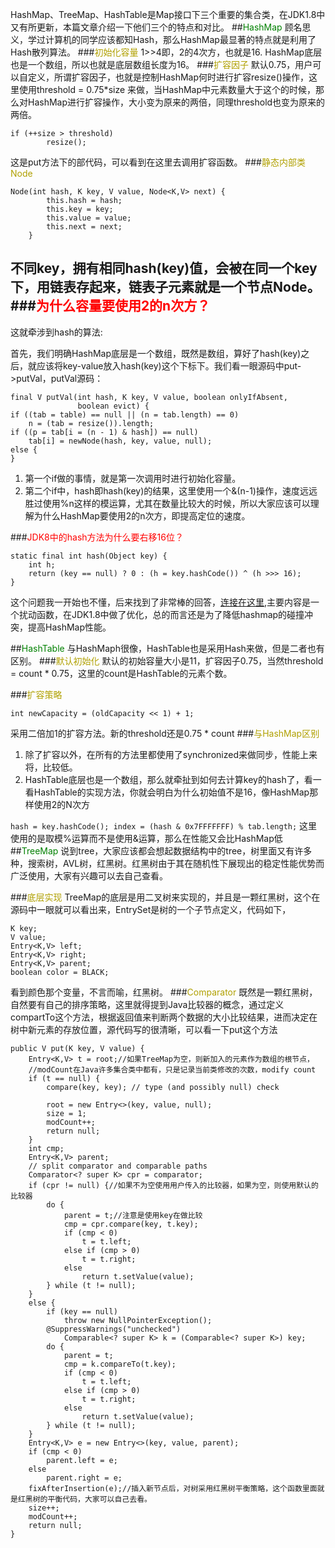 HashMap、TreeMap、HashTable是Map接口下三个重要的集合类，在JDK1.8中又有所更新，本篇文章介绍一下他们三个的特点和对比。
##<font color=green>HashMap</font>
顾名思义，学过计算机的同学应该都知Hash，那么HashMap最显著的特点就是利用了Hash散列算法。
###<font color=bray>初始化容量</font> 
1>>4即，2的4次方，也就是16.
HashMap底层也是一个数组，所以也就是底层数组长度为16。
###<font color=bray>扩容因子</font>
默认0.75，用户可以自定义，所谓扩容因子，也就是控制HashMap何时进行扩容resize()操作，这里使用threshold = 0.75*size 来做，当HashMap中元素数量大于这个的时候，那么对HashMap进行扩容操作，大小变为原来的两倍，同理threshold也变为原来的两倍。

	if (++size > threshold)
            resize();
这是put方法下的部代码，可以看到在这里去调用扩容函数。
###<font color=bray>静态内部类Node</font>
	
	Node(int hash, K key, V value, Node<K,V> next) {
            this.hash = hash;
            this.key = key;
            this.value = value;
            this.next = next;
        }
不同key，拥有相同hash(key)值，会被在同一个key下，用链表存起来，链表子元素就是一个节点Node。
###<font color = red>为什么容量要使用2的n次方？</font>
---
这就牵涉到hash的算法:

首先，我们明确HashMap底层是一个数组，既然是数组，算好了hash(key)之后，就应该将key-value放入hash(key)这个下标下。我们看一眼源码中put->putVal，putVal源码：
	
	final V putVal(int hash, K key, V value, boolean onlyIfAbsent,
                   boolean evict) {
	if ((tab = table) == null || (n = tab.length) == 0)
    	n = (tab = resize()).length;
    if ((p = tab[i = (n - 1) & hash]) == null)
        tab[i] = newNode(hash, key, value, null);
    else {
	}
1. 第一个if做的事情，就是第一次调用时进行初始化容量。
2. 第二个if中，hash即hash(key)的结果，这里使用一个&(n-1)操作，速度远远胜过使用%n这样的模运算，尤其在数量比较大的时候，所以大家应该可以理解为什么HashMap要使用2的n次方，即提高定位的速度。

###<font color = red>JDK8中的hash方法为什么要右移16位？</font>

	static final int hash(Object key) {
        int h;
        return (key == null) ? 0 : (h = key.hashCode()) ^ (h >>> 16);
    }

这个问题我一开始也不懂，后来找到了非常棒的回答，[连接在这里](http://www.zhihu.com/question/20733617),主要内容是一个扰动函数，在JDK1.8中做了优化，总的而言还是为了降低hashmap的碰撞冲突，提高HashMap性能。

##<font color=green>HashTable</font>
与HashMaph很像，HashTable也是采用Hash来做，但是二者也有区别。
###<font color=bray>默认初始化</font>
默认的初始容量大小是11，扩容因子0.75，当然threshold = count * 0.75，这里的count是HashTable的元素个数。

###<font color=bray>扩容策略</font>

	int newCapacity = (oldCapacity << 1) + 1;	
采用二倍加1的扩容方法。新的threshold还是0.75 * count
###<font color=bray>与HashMap区别</font>
1. 除了扩容以外，在所有的方法里都使用了synchronized来做同步，性能上来将，比较低。
2. HashTable底层也是一个数组，那么就牵扯到如何去计算key的hash了，看一看HashTable的实现方法，你就会明白为什么初始值不是16，像HashMap那样使用2的N次方

`
	hash = key.hashCode();
    index = (hash & 0x7FFFFFFF) % tab.length;
`
这里使用的是取模%运算而不是使用&运算，那么在性能又会比HashMap低
##<font color=green>TreeMap</font>
说到tree，大家应该都会想起数据结构中的tree，树里面又有许多种，搜索树，AVL树，红黑树。红黑树由于其在随机性下展现出的稳定性能优势而广泛使用，大家有兴趣可以去自己查看。

###<font color=bray>底层实现</font>
TreeMap的底层是用二叉树来实现的，并且是一颗红黑树，这个在源码中一眼就可以看出来，EntrySet是树的一个子节点定义，代码如下，

	K key;
    V value;
    Entry<K,V> left;
    Entry<K,V> right;
    Entry<K,V> parent;
    boolean color = BLACK;
看到颜色那个变量，不言而喻，红黑树。
###<font color=bray>Comparator</font>
既然是一颗红黑树，自然要有自己的排序策略，这里就得提到Java比较器的概念，通过定义compartTo这个方法，根据返回值来判断两个数据的大小比较结果，进而决定在树中新元素的存放位置，源代码写的很清晰，可以看一下put这个方法

	public V put(K key, V value) {
        Entry<K,V> t = root;//如果TreeMap为空，则新加入的元素作为数组的根节点，
		//modCount在Java许多集合类中都有，只是记录当前类修改的次数，modify count
        if (t == null) {
            compare(key, key); // type (and possibly null) check

            root = new Entry<>(key, value, null);
            size = 1;
            modCount++;
            return null;
        }
        int cmp;
        Entry<K,V> parent;
        // split comparator and comparable paths
        Comparator<? super K> cpr = comparator;
        if (cpr != null) {//如果不为空使用用户传入的比较器，如果为空，则使用默认的比较器
            do {
                parent = t;//注意是使用key在做比较
                cmp = cpr.compare(key, t.key);
                if (cmp < 0)
                    t = t.left;
                else if (cmp > 0)
                    t = t.right;
                else
                    return t.setValue(value);
            } while (t != null);
        }
        else {
            if (key == null)
                throw new NullPointerException();
            @SuppressWarnings("unchecked")
                Comparable<? super K> k = (Comparable<? super K>) key;
            do {
                parent = t;
                cmp = k.compareTo(t.key);
                if (cmp < 0)
                    t = t.left;
                else if (cmp > 0)
                    t = t.right;
                else
                    return t.setValue(value);
            } while (t != null);
        }
        Entry<K,V> e = new Entry<>(key, value, parent);
        if (cmp < 0)
            parent.left = e;
        else
            parent.right = e;
        fixAfterInsertion(e);//插入新节点后，对树采用红黑树平衡策略，这个函数里面就是红黑树的平衡代码，大家可以自己去看。
        size++;
        modCount++;
        return null;
    }

